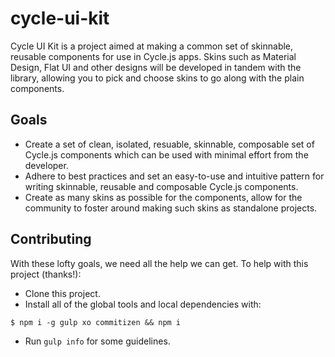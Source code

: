 # cycle-ui-kit

Cycle UI Kit is a project aimed at making a common set of 
skinnable, reusable components for use in Cycle.js apps.
Skins such as Material Design, Flat UI and other designs
will be developed in tandem with the library, allowing you to
pick and choose skins to go along with the plain components.

## Goals

* Create a set of clean, isolated, resuable, skinnable, composable set of Cycle.js components which can be used with minimal effort from the developer.
* Adhere to best practices and set an easy-to-use and intuitive pattern for writing skinnable, reusable and composable Cycle.js components.
* Create as many skins as possible for the components, allow for the community to foster around making such skins as standalone projects. 

## Contributing

With these lofty goals, we need all the help we can get. To help with this project (thanks!):
* Clone this project.
* Install all of the global tools and local dependencies with:

```
$ npm i -g gulp xo commitizen && npm i
```

* Run `gulp info` for some guidelines.
